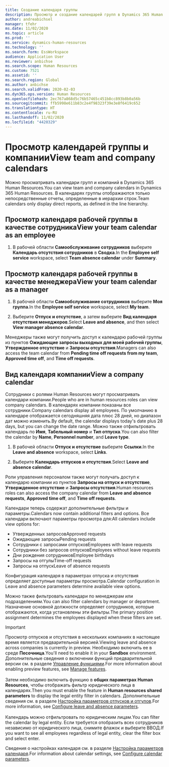```yaml
---
title: Создание календаря группы
description: Просмотр и создание календарей групп в Dynamics 365 Human Resources.
author: andreabichsel
manager: tfehr
ms.date: 11/02/2020
ms.topic: article
ms.prod: ''
ms.service: dynamics-human-resources
ms.technology: ''
ms.search.form: EssWorkspace
audience: Application User
ms.reviewer: anbichse
ms.search.scope: Human Resources
ms.custom: 7521
ms.assetid: ''
ms.search.region: Global
ms.author: anbichse
ms.search.validFrom: 2020-02-03
ms.dyn365.ops.version: Human Resources
ms.openlocfilehash: 2ec767a868d5c76b57465c451b8cc893b8b0a56b
ms.sourcegitcommit: ffb5998e611b83c2e4f98323f39e3e8f6419c652
ms.translationtype: HT
ms.contentlocale: ru-RU
ms.lasthandoff: 11/02/2020
ms.locfileid: "4420329"
---
```

# <a name="view-team-and-company-calendars"></a><span data-ttu-id="c8a76-103">Просмотр календарей группы и компании</span><span class="sxs-lookup"><span data-stu-id="c8a76-103">View team and company calendars</span></span>

<span data-ttu-id="c8a76-104">Можно просматривать календари групп и компаний в Dynamics 365 Human Resources.</span><span class="sxs-lookup"><span data-stu-id="c8a76-104">You can view team and company calendars in Dynamics 365 Human Resources.</span></span> <span data-ttu-id="c8a76-105">В календарях группы отображаются только непосредственные отчеты, определенные в иерархии строк.</span><span class="sxs-lookup"><span data-stu-id="c8a76-105">Team calendars only display direct reports, as defined in the line hierarchy.</span></span>

## <a name="view-your-team-calendar-as-an-employee"></a><span data-ttu-id="c8a76-106">Просмотр календаря рабочей группы в качестве сотрудника</span><span class="sxs-lookup"><span data-stu-id="c8a76-106">View your team calendar as an employee</span></span>

1. <span data-ttu-id="c8a76-107">В рабочей области **Самообслуживание сотрудников** выберите **Календарь отсутствия сотрудников** в **Сводка**.</span><span class="sxs-lookup"><span data-stu-id="c8a76-107">In the **Employee self service** workspace, select **Team absence calendar** under **Summary**.</span></span>

## <a name="view-your-team-calendar-as-a-manager"></a><span data-ttu-id="c8a76-108">Просмотр календаря рабочей группы в качестве менеджера</span><span class="sxs-lookup"><span data-stu-id="c8a76-108">View your team calendar as a manager</span></span>

1. <span data-ttu-id="c8a76-109">В рабочей области **Самообслуживание сотрудников** выберите **Моя группа**.</span><span class="sxs-lookup"><span data-stu-id="c8a76-109">In the **Employee self service** workspace, select **My team**.</span></span>

2. <span data-ttu-id="c8a76-110">Выберите **Отпуск и отсутствие**, а затем выберите **Вид календаря отсутствия менеджеров**.</span><span class="sxs-lookup"><span data-stu-id="c8a76-110">Select **Leave and absence**, and then select **View manager absence calendar**.</span></span>

<span data-ttu-id="c8a76-111">Менеджеры также могут получить доступ к календарю рабочей группы из пунктов **Ожидающие запросы выходных для моей рабочей группы**, **Утвержденное отсутствие** и **Запросы отсутствия**.</span><span class="sxs-lookup"><span data-stu-id="c8a76-111">Managers can also access the team calendar from **Pending time off requests from my team**, **Approved time off**, and **Time off requests**.</span></span> 

## <a name="view-a-company-calendar"></a><span data-ttu-id="c8a76-112">Вид календаря компании</span><span class="sxs-lookup"><span data-stu-id="c8a76-112">View a company calendar</span></span>

<span data-ttu-id="c8a76-113">Сотрудники с ролями Human Resources могут просматривать календари компании.</span><span class="sxs-lookup"><span data-stu-id="c8a76-113">People who are in human resources roles can view company calendars.</span></span> <span data-ttu-id="c8a76-114">В календарях компании показаны все сотрудники.</span><span class="sxs-lookup"><span data-stu-id="c8a76-114">Company calendars display all employees.</span></span> <span data-ttu-id="c8a76-115">По умолчанию в календаре отображается сегодняшняя дата плюс 28 дней, но диапазон дат можно изменить.</span><span class="sxs-lookup"><span data-stu-id="c8a76-115">By default, the calendar displays today's date plus 28 days, but you can change the date range.</span></span> <span data-ttu-id="c8a76-116">Можно также отфильтровать календарь по **Имя**, **Табельный номер** и **Тип отпуска**.</span><span class="sxs-lookup"><span data-stu-id="c8a76-116">You can also filter the calendar by **Name**, **Personnel number**, and **Leave type**.</span></span>

1. <span data-ttu-id="c8a76-117">В рабочей области **Отпуск и отсутствие** выберите **Ссылки**.</span><span class="sxs-lookup"><span data-stu-id="c8a76-117">In the **Leave and absence** workspace, select **Links**.</span></span>

2. <span data-ttu-id="c8a76-118">Выберите **Календарь отпусков и отсутствия**.</span><span class="sxs-lookup"><span data-stu-id="c8a76-118">Select **Leave and absence calendar**.</span></span>

<span data-ttu-id="c8a76-119">Роли управления персоналом также могут получать доступ к календарю компании из пунктов **Запросы на отпуск и отсутствие**, **Утвержденное отсутствие** и **Запросы отсутствия**.</span><span class="sxs-lookup"><span data-stu-id="c8a76-119">Human resources roles can also access the company calendar from **Leave and absence requests**, **Approved time off**, and **Time off requests**.</span></span> 

<span data-ttu-id="c8a76-120">Календари теперь содержат дополнительные фильтры и параметры.</span><span class="sxs-lookup"><span data-stu-id="c8a76-120">Calendars now contain additional filters and options.</span></span> <span data-ttu-id="c8a76-121">Все календари включают параметры просмотра для:</span><span class="sxs-lookup"><span data-stu-id="c8a76-121">All calendars include view options for:</span></span>

- <span data-ttu-id="c8a76-122">Утвержденных запросов</span><span class="sxs-lookup"><span data-stu-id="c8a76-122">Approved requests</span></span>
- <span data-ttu-id="c8a76-123">Ожидающие запросы</span><span class="sxs-lookup"><span data-stu-id="c8a76-123">Pending requests</span></span>
- <span data-ttu-id="c8a76-124">Сотрудники с запросами отпусков</span><span class="sxs-lookup"><span data-stu-id="c8a76-124">Employees with leave requests</span></span>
- <span data-ttu-id="c8a76-125">Сотрудники без запросов отпусков</span><span class="sxs-lookup"><span data-stu-id="c8a76-125">Employees without leave requests</span></span>
- <span data-ttu-id="c8a76-126">Дни рождения сотрудников</span><span class="sxs-lookup"><span data-stu-id="c8a76-126">Employee birthdays</span></span>
- <span data-ttu-id="c8a76-127">Запросы на отгулы</span><span class="sxs-lookup"><span data-stu-id="c8a76-127">Time-off requests</span></span> 
- <span data-ttu-id="c8a76-128">Запросы на отпуск</span><span class="sxs-lookup"><span data-stu-id="c8a76-128">Leave of absence requests</span></span>

<span data-ttu-id="c8a76-129">Конфигурация календаря в параметрах отпуска и отсутствия определяет доступные параметры просмотра.</span><span class="sxs-lookup"><span data-stu-id="c8a76-129">Calendar configuration in Leave and absence parameters determine available view options.</span></span>

<span data-ttu-id="c8a76-130">Можно также фильтровать календари по менеджерам или подразделениям.</span><span class="sxs-lookup"><span data-stu-id="c8a76-130">You can also filter calendars by manager or department.</span></span> <span data-ttu-id="c8a76-131">Назначение основной должности определяет сотрудников, которые отображаются, когда установлены эти фильтры.</span><span class="sxs-lookup"><span data-stu-id="c8a76-131">The primary position assignment determines the employees displayed when these filters are set.</span></span> 

>[!IMPORTANT]
><span data-ttu-id="c8a76-132">Просмотр отпусков и отсутствия в нескольких компаниях в настоящее время является предварительной версией.</span><span class="sxs-lookup"><span data-stu-id="c8a76-132">Viewing leave and absence across companies is currently in preview.</span></span> <span data-ttu-id="c8a76-133">Необходимо включить ее в среде **Песочница**.</span><span class="sxs-lookup"><span data-stu-id="c8a76-133">You'll need to enable it in your **Sandbox** environment.</span></span> <span data-ttu-id="c8a76-134">Дополнительные сведения о включении функций предварительной версии см. в разделе [Управление функциями](hr-admin-manage-features.md).</span><span class="sxs-lookup"><span data-stu-id="c8a76-134">For more information about enabling preview features, see [Manage features](hr-admin-manage-features.md).</span></span><br><br>
><span data-ttu-id="c8a76-135">Затем необходимо включить функцию в **общих параметрах Human Resources**, чтобы отображать фильтр юридического лица в календарях.</span><span class="sxs-lookup"><span data-stu-id="c8a76-135">Then you must enable the feature in **Human resources shared parameters** to display the legal entity filter in calendars.</span></span> <span data-ttu-id="c8a76-136">Дополнительные сведения см. в разделе [Настройка параметров отпусков и отгулов](hr-leave-and-absence-parameters.md).</span><span class="sxs-lookup"><span data-stu-id="c8a76-136">For more information, see [Configure leave and absence parameters](hr-leave-and-absence-parameters.md).</span></span><br><br>
><span data-ttu-id="c8a76-137">Календарь можно отфильтровать по юридическим лицам.</span><span class="sxs-lookup"><span data-stu-id="c8a76-137">You can filter the calendar by legal entity.</span></span> <span data-ttu-id="c8a76-138">Если требуется отобразить всех сотрудников независимо от юридического лица, снимите флажок и выберите ВВОД.</span><span class="sxs-lookup"><span data-stu-id="c8a76-138">If you want to see all employees regardless of legal entity, clear the filter box and select enter.</span></span> 

<span data-ttu-id="c8a76-139">Сведения о настройках календаря см. в разделе [Настройка параметров календаря](hr-leave-and-absence-parameters.md?configure-calendar-parameters).</span><span class="sxs-lookup"><span data-stu-id="c8a76-139">For information about calendar settings, see [Configure calendar parameters](hr-leave-and-absence-parameters.md?configure-calendar-parameters).</span></span>

